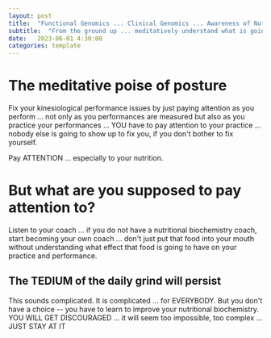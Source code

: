 ```yaml
---
layout: post
title:  "Functional Genomics ... Clinical Genomics ... Awareness of Nutritional Biochemistry"
subtitle:  "From the ground up ... meditatively understand what is going on in your intestinal tract"
date:   2023-06-01 4:30:00
categories: template
---
```



# The meditative poise of posture

Fix your kinesiological performance issues by just paying attention as you perform ... not only as you performances are measured but also as you practice your performances ... YOU have to pay attention to your practice ... nobody else is going to show up to fix you, if you don't bother to fix yourself.

Pay ATTENTION ... especially to your nutrition.

# But what are you supposed to pay attention to?

Listen to your coach ... if you do not have a nutritional biochemistry coach, start becoming your own coach ... don't just put that food into your mouth without understanding what effect that food is going to have on your practice and performance.

## The TEDIUM of the daily grind will persist

This sounds complicated. It is complicated ... for EVERYBODY. But you don't have a choice -- you have to learn to improve your nutritional biochemistry.  YOU WILL GET DISCOURAGED ... it will seem too impossible, too complex ... JUST STAY AT IT